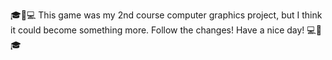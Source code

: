 🎓🍍💻 This game was my 2nd course computer graphics project, but I think it could become something more.
Follow the changes! Have a nice day! 💻🍍🎓
